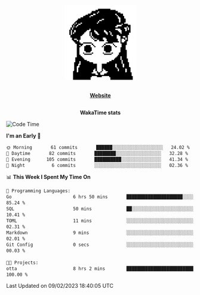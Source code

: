 ##

<p align="center">
  <img src="./person.gif" />
</p>

##

<div align="center">
  <p>
    <strong>
    <a href='https://domm.me'>Website</a>
    </strong>
  </p>
</div>

##

<div align="center">
  <p>
    <strong>
    WakaTime stats
    </strong>
  </p>
</div>

<!--START_SECTION:waka-->
![Code Time](http://img.shields.io/badge/Code%20Time-41%20hrs%2021%20mins-blue)

**I'm an Early 🐤** 

```text
🌞 Morning       61 commits       ██████░░░░░░░░░░░░░░░░░░░   24.02 % 
🌆 Daytime       82 commits       ████████░░░░░░░░░░░░░░░░░   32.28 % 
🌃 Evening      105 commits       ██████████░░░░░░░░░░░░░░░   41.34 % 
🌙 Night          6 commits       ░░░░░░░░░░░░░░░░░░░░░░░░░   02.36 % 

```


📊 **This Week I Spent My Time On** 

```text
💬 Programming Languages: 
Go                       6 hrs 50 mins       █████████████████████░░░░   85.24 % 
SQL                      50 mins             ██░░░░░░░░░░░░░░░░░░░░░░░   10.41 % 
TOML                     11 mins             ░░░░░░░░░░░░░░░░░░░░░░░░░   02.31 % 
Markdown                 9 mins              ░░░░░░░░░░░░░░░░░░░░░░░░░   02.01 % 
Git Config               0 secs              ░░░░░░░░░░░░░░░░░░░░░░░░░   00.03 % 

🐱‍💻 Projects: 
otta                     8 hrs 2 mins        █████████████████████████   100.00 % 

```


 Last Updated on 09/02/2023 18:40:05 UTC
<!--END_SECTION:waka-->

